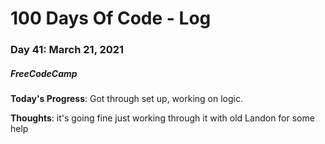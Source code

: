 # 100 Days Of Code - Log
### Day 41: March 21, 2021
##### FreeCodeCamp 

**Today's Progress**: Got through set up, working on logic.

**Thoughts**: it's going fine just working through it with old Landon for some help 